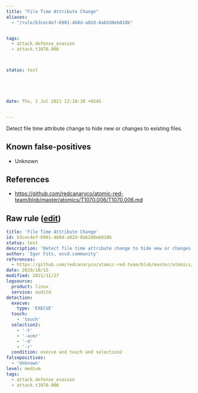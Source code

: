 ```yaml
---
title: "File Time Attribute Change"
aliases:
  - "/rule/b3cec4e7-6901-4b0d-a02d-8ab2d8eb818b"


tags:
  - attack.defense_evasion
  - attack.t1070.006



status: test





date: Thu, 1 Jul 2021 12:18:30 +0545


---
```


Detect file time attribute change to hide new or changes to existing files.

<!--more-->


## Known false-positives

* Unknown



## References

* https://github.com/redcanaryco/atomic-red-team/blob/master/atomics/T1070.006/T1070.006.md


## Raw rule ([edit](https://github.com/SigmaHQ/sigma/edit/master/rules/linux/auditd/lnx_auditd_change_file_time_attr.yml))
```yaml
title: 'File Time Attribute Change'
id: b3cec4e7-6901-4b0d-a02d-8ab2d8eb818b
status: test
description: 'Detect file time attribute change to hide new or changes to existing files.'
author: 'Igor Fits, oscd.community'
references:
  - https://github.com/redcanaryco/atomic-red-team/blob/master/atomics/T1070.006/T1070.006.md
date: 2020/10/15
modified: 2021/11/27
logsource:
  product: linux
  service: auditd
detection:
  execve:
    type: 'EXECVE'
  touch:
    - 'touch'
  selection2:
    - '-t'
    - '-acmr'
    - '-d'
    - '-r'
  condition: execve and touch and selection2
falsepositives:
  - 'Unknown'
level: medium
tags:
  - attack.defense_evasion
  - attack.t1070.006

```
